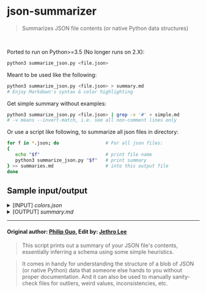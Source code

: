 json-summarizer
===============

> Summarizes JSON file contents (or native Python data structures)

<br/>

Ported to run on Python>=3.5 (No longer runs on 2.X):

```sh
python3 summarize_json.py <file.json>
```

Meant to be used like the following:

```sh
python3 summarize_json.py <file.json> > summary.md
# Enjoy Markdown's syntax & color highlighting
```

Get simple summary without examples:

```sh
python3 summarize_json.py <file.json> | grep -v '#' > simple.md
# -v means --invert-match, i.e. see all non-comment lines only
```

Or use a script like following, to summarize all json files in directory:

```sh
for f in *.json; do                 # For all json files:
{
   echo "$f"                        # print file name
   python3 summarize_json.py "$f"   # print summary
} >> summaries.md                   # into this output file
done
```

## Sample input/output

<details><summary>[INPUT] <i>colors.json</i></summary>
<p>

```json
[
  {
    "color": "black",
    "category": "hue",
    "type": "primary",
    "code": {
      "rgba": [255,255,255,1],
      "hex": "#000"
    }
  },
  {
    "color": "red",
    "category": "hue",
    "type": "primary",
    "code": {
      "rgba": [255,0,0,1],
      "hex": "#FF0"
    }
  },
  {
    "color": "blue",
    "category": "hue",
    "type": "primary",
    "code": {
      "rgba": [0,0,255,1],
      "hex": "#00F"
    }
  },
  {
    "color": "yellow",
    "category": "hue",
    "type": "primary",
    "code": {
      "rgba": [255,255,0,1],
      "hex": "#FF0"
    }
  },
  {
    "color": "green",
    "category": "hue",
    "type": "secondary",
    "code": {
      "rgba": [0,255,0,1],
      "hex": "#0F0"
    }
  }
]
```

</p>
</details>

<details><summary>[OUTPUT] <i>summary.md</i></summary>
<p>

```py
# LEN: 5
[
    {
        'color': str,
          # 'black'{1}, ...[5 singleton(s)]
        'category': str,
          # 'hue'{5} [1 uniq val(s)]
        'type': str,
          # 'primary'{4}, 'secondary'{1} [2 uniq val(s)]
        'code': {
            'rgba': [
              # LEN: 4
                int,
                  # 255{8}, 0{7}, 1{5}
            ],
            'hex': str,
              # '#FF0'{2}, '#000'{1}, '#00F'{1}, '#0F0'{1} [4 uniq val(s)]
        },
    },
]
```

</p>
</details>

----------

#### Original author: [Philip Guo](https://github.com/pgbovine), Edit by: [Jethro Lee](https://github.com/dlemfh)

> This script prints out a summary of your JSON file's contents, essentially inferring a schema using some simple heuristics.

> It comes in handy for understanding the structure of a blob of JSON (or native Python) data that someone else hands to you
without proper documentation. And it can also be used to manually sanity-check files for
outliers, weird values, inconsistencies, etc.
